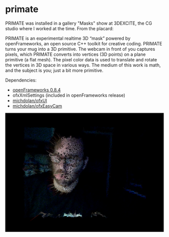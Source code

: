# primate
PRIMATE was installed in a gallery "Masks" show at 3DEXCITE, the CG studio where I worked at the time. From the placard:

PRIMATE is an experimental realtime 3D “mask” powered by openFrameworks, an open source C++ toolkit for
creative coding. PRIMATE turns your mug into a 3D primitive. The webcam in front of you captures pixels,
which PRIMATE converts into vertices (3D points) on a plane primitive (a flat mesh). The pixel color data is used
to translate and rotate the vertices in 3D space in various ways. The medium of this work is math, and the
subject is you; just a bit more primitive.

Dependencies:
- [openFrameworks 0.8.4](http://openframeworks.cc/download/older/)
- ofxXmlSettings (included in openFrameworks release)
- [michdolan/ofxUI](../../../ofxUI)
- [michdolan/ofxEasyCam](../../../ofxEasyCam)

![alt tag](sample.png)
